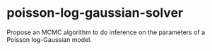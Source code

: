 # poisson-log-gaussian-solver
Propose an MCMC algorithm to do inference on the parameters of a Poisson log-Gaussian model.

